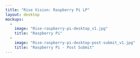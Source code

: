 ```yaml
---
title: "Rise Vision: Raspberry Pi LP"
layout: desktop
mockups:
  -
    image: "Rise-raspberry-pi-desktop_v1.jpg"
    title: "Raspberry Pi"
  -
    image: "Rise-raspberry-pi-desktop-post-submit_v1.jpg"
    title: "Raspberry Pi - Post Submit"
---
```

